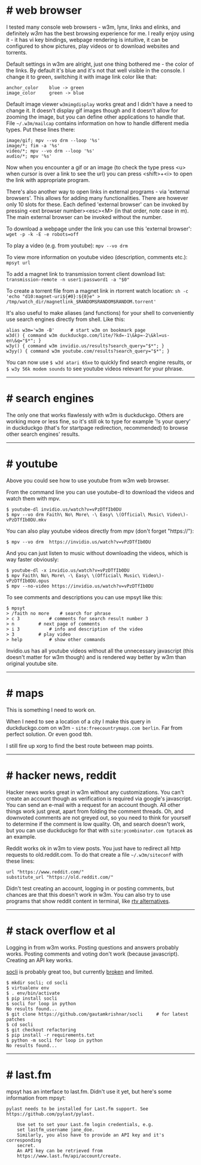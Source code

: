 
# # web browser

I tested many console web browsers - w3m, lynx, links and elinks, and
definitely *w3m* has the best browsing experience for me. I really enjoy
using it - it has vi key bindings, webpage rendering is intuitive, it can be
configured to show pictures, play videos or to download websites and
torrents.

Default settings in w3m are alright, just one thing bothered me - the color
of the links. By default it's blue and it's not that well visible in the
console. I change it to green, switching it with image link color like that:
```
anchor_color 	blue -> green
image_color 	green -> blue
```

Default image viewer `w3mimgdisplay` works great and I didn't have a need to
change it. It doesn't display gif images though and it doesn't allow for
zooming the image, but you can define other applications to handle that.
File `~/.w3m/mailcap` contains information on how to handle different media
types. Put these lines there:
```
image/gif; mpv --vo drm --loop '%s'
image/*; fim -a '%s'
video/*; mpv --vo drm --loop '%s'
audio/*; mpv '%s'
```
Now when you encounter a gif or an image (to check the type press \<u\> when
cursor is over a link to see the url) you can press \<shift\>+\<i\> to open
the link with appropriate program.

There's also another way to open links in external programs - via
'external browsers'. This allows for adding many functionalities. There are
however only 10 slots for these. Each defined 'external browser' can be
invoked by pressing \<ext browser number\>\<esc\>\<M\> (in that order, note
case in m). The main external browser can be invoked without the number.

To download a webpage under the link you can use this 'external browser':
`wget -p -k -E -e robots=off`

To play a video (e.g. from youtube):
`mpv --vo drm`

To view more information on youtube video (description, comments etc.):
`mpsyt url`

To add a magnet link to transmission  torrent client download list:
`transmission-remote -n user1:password1 -a "$0"`

To create a torrent file from a magnet link in rtorrent watch location:
`sh -c 'echo "d10:magnet-uri${#0}:${0}e" > /tmp/watch_dir/magnetlink_$RANDOM$RANDOM$RANDOM.torrent'`

It's also useful to make aliases (and functions) for your shell to
conveniently use search engines directly from shell. Like this:
```
alias w3m='w3m -B'		# start w3m on bookmark page
w3d() { command w3m duckduckgo.com/lite/?kd=-1\&kp=-2\&kl=us-en\&q="$*"; }
w3y() { command w3m invidio.us/results?search_query="$*"; }
w3yy() { command w3m youtube.com/results?search_query="$*"; }
```
You can now use `$ w3d atari 65xe` to quickly find search engine results, or
`$ w3y 56k modem sounds` to see youtube videos relevant for your phrase.

-------------------------------------------------------------------------------

# # search engines

The only one that works flawlessly with w3m is duckduckgo. Others are working
more or less fine, so it's still ok to type for example '!s your query' in
duckduckgo (that's for startpage redirection, recommended) to browse other
search engines' results.

-------------------------------------------------------------------------------

# # youtube 

Above you could see how to use youtube from w3m web browser.

From the command line you can use youtube-dl to download the videos and watch 
them with mpv.
```
$ youtube-dl invidio.us/watch?v=vPzDTfIb0DU
$ mpv --vo drm Faith\ No\ More\ -\ Easy\ \(Official\ Music\ Video\)-vPzDTfIb0DU.mkv
```

You can also play youtube videos directly from mpv (don't forget "https://"):
```
$ mpv --vo drm  https://invidio.us/watch?v=vPzDTfIb0DU
```

And you can just listen to music without downloading the videos, which is way
faster obviously:
```
$ youtube-dl -x invidio.us/watch?v=vPzDTfIb0DU
$ mpv Faith\ No\ More\ -\ Easy\ \(Official\ Music\ Video\)-vPzDTfIb0DU.opus
$ mpv --no-video https://invidio.us/watch?v=vPzDTfIb0DU
```

To see comments and descriptions you can use mpsyt like this:
```
$ mpsyt
> /faith no more	# search for phrase
> c 3			# comments for search result number 3
> n			# next page of comments
> i 3			# info and description of the video
> 3			# play video
> help			# show other commands
```

Invidio.us has all youtube videos without all the unnecessary javascript
(this doesn't matter for w3m though) and is rendered way better by w3m than
original youtube site.


-------------------------------------------------------------------------------

# # maps

This is something I need to work on.

When I need to see a location of a city I make this query in duckduckgo.com on
w3m - `site:freecountrymaps.com berlin`. Far from perfect solution. Or even
good tbh.

I still fire up xorg to find the best route between map points.

-------------------------------------------------------------------------------

# # hacker news, reddit

Hacker news works great in w3m without any customizations. You can't create
an account though as verification is required via google's javascript. You
can send an e-mail with a request for an account though. All other things
work just great, apart from folding the comment threads. Oh, and downvoted
comments are not greyed out, so you need to think for yourself to determine
if the comment is low quality. Oh, and search doesn't work, but you can
use duckduckgo for that with `site:ycombinator.com tptacek` as an example.

Reddit works ok in w3m to view posts. You just have to redirect all http
requests to old.reddit.com. To do that create a file `~/.w3m/siteconf` with
these lines:
```
url "https://www.reddit.com/"
substitute_url "https://old.reddit.com/"
```
Didn't test creating an account, logging in or posting comments, but chances
are that this doesn't work in w3m. You can also try to use programs that show
reddit content in terminal, like [rtv alternatives][30].

[30]:https://github.com/michael-lazar/rtv/blob/master/ALTERNATIVES.md


-------------------------------------------------------------------------------

# # stack overflow et al

Logging in from w3m works. Posting questions and answers probably works.
Posting comments and voting don't work (because javascript). Creating an API
key works.

[socli][40] is probably great too, but currently [broken][41] and limited.
```
$ mkdir socli; cd socli
$ virtualenv env
$ . env/bin/activate
$ pip install socli
$ socli for loop in python
No results found...
$ git clone https://github.com/gautamkrishnar/socli 	# for latest patches
$ cd socli
$ git checkout refactoring
$ pip install -r requirements.txt
$ python -m socli for loop in python
No results found...
```

[40]:https://github.com/gautamkrishnar/socli
[41]:https://github.com/gautamkrishnar/socli/issues/163


-------------------------------------------------------------------------------

# # last.fm

mpsyt has an interface to last.fm. Didn't use it yet, but here's some
information from mpsyt:

```
pylast needs to be installed for Last.fm support. See
https://github.com/pylast/pylast.

	Use set to set your Last.fm login credentials, e.g.  
	set lastfm_username jane_doe.
	Similarly, you also have to provide an API key and it's corresponding  
	secret.
	An API key can be retrieved from  
	https://www.last.fm/api/account/create.
```
